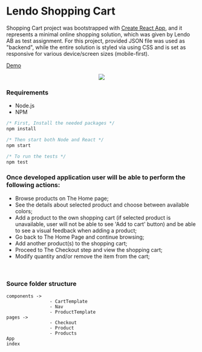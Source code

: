 # Lendo Shopping Cart

Shopping Cart project was bootstrapped with [Create React App](https://github.com/facebook/create-react-app), and it represents a minimal online shopping solution, which was given by Lendo AB as test assignment. For this project, provided JSON file was used as "backend", while the entire solution is styled via using CSS and is set as responsive for various device/screen sizes (mobile-first).

[Demo](https://github.com/facebook/create-react-app)

<p align="center">
  <img src="https://i.ibb.co/2y28V07/preview.png">
</p>

### Requirements

- Node.js
- NPM
```javascript
/* First, Install the needed packages */
npm install

/* Then start both Node and React */
npm start

/* To run the tests */
npm test
```

### Once developed application user will be able to perform the following actions:

- Browse products on The Home page;
- See the details about selected product and choose between available colors;
- Add a product to the own shopping cart (if selected product is unavailable, user will not be able to see 'Add to cart' button) 
  and be able to see a visual feedback when adding a product;
- Go back to The Home Page and continue browsing;
- Add another product(s) to the shopping cart;
- Proceed to The Checkout step and view the shopping cart;
- Modify quantity and/or remove the item from the cart;


<br />

### Source folder structure

```
components -> 
                - CartTemplate
                - Nav
                - ProductTemplate
pages -> 
                - Checkout
                - Product
                - Products
App
index
```




